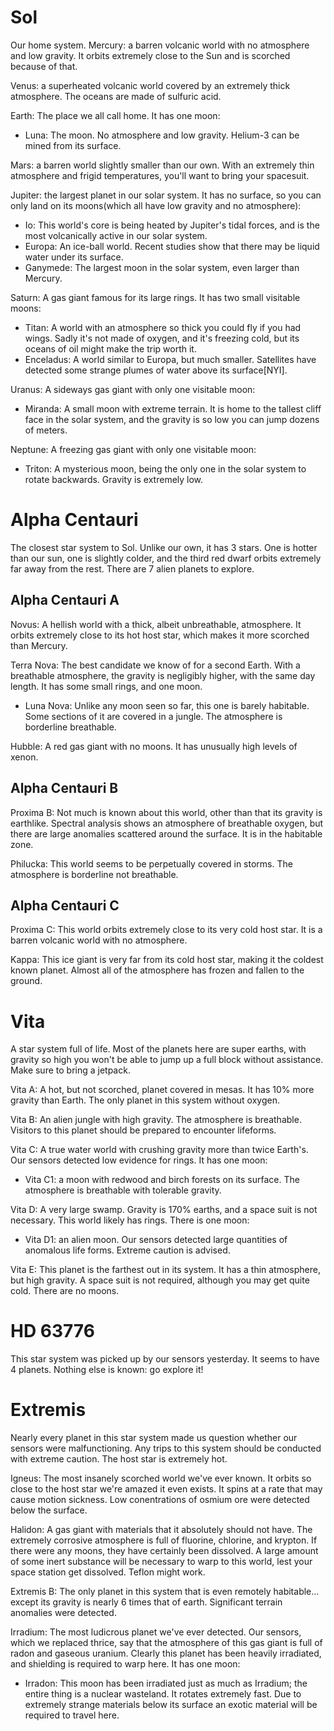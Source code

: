 # Sol
Our home system.
Mercury: a barren volcanic world with no atmosphere and low gravity. It orbits extremely close to the Sun and is scorched because of that.

Venus: a superheated volcanic world covered by an extremely thick atmosphere. The oceans are made of sulfuric acid.

Earth: The place we all call home. It has one moon:
- Luna: The moon. No atmosphere and low gravity. Helium-3 can be mined from its surface.

Mars: a barren world slightly smaller than our own. With an extremely thin atmosphere and frigid temperatures, you'll want to bring your spacesuit.

Jupiter: the largest planet in our solar system. It has no surface, so you can only land on its moons(which all have low gravity and no atmosphere):
- Io: This world's core is being heated by Jupiter's tidal forces, and is the most volcanically active in our solar system.
- Europa: An ice-ball world. Recent studies show that there may be liquid water under its surface.
- Ganymede: The largest moon in the solar system, even larger than Mercury.

Saturn: A gas giant famous for its large rings. It has two small visitable moons:
- Titan: A world with an atmosphere so thick you could fly if you had wings. Sadly it's not made of oxygen, and it's freezing cold, but its oceans of oil might make the trip worth it.
- Enceladus: A world similar to Europa, but much smaller. Satellites have detected some strange plumes of water above its surface[NYI].

Uranus: A sideways gas giant with only one visitable moon:
- Miranda: A small moon with extreme terrain. It is home to the tallest cliff face in the solar system, and the gravity is so low you can jump dozens of meters.

Neptune: A freezing gas giant with only one visitable moon:
- Triton: A mysterious moon, being the only one in the solar system to rotate backwards. Gravity is extremely low.

# Alpha Centauri
The closest star system to Sol. Unlike our own, it has 3 stars. One is hotter than our sun, one is slightly colder, and the third red dwarf orbits extremely far away from the rest. There are 7 alien planets to explore.

## Alpha Centauri A
Novus: A hellish world with a thick, albeit unbreathable, atmosphere. It orbits extremely close to its hot host star, which makes it more scorched than Mercury.

Terra Nova: The best candidate we know of for a second Earth. With a breathable atmosphere, the gravity is negligibly higher, with the same day length. It has some small rings, and one moon.
- Luna Nova: Unlike any moon seen so far, this one is barely habitable. Some sections of it are covered in a jungle. The atmosphere is borderline breathable.

Hubble: A red gas giant with no moons. It has unusually high levels of xenon.

## Alpha Centauri B
Proxima B: Not much is known about this world, other than that its gravity is earthlike. Spectral analysis shows an atmosphere of breathable oxygen, but there are large anomalies scattered around the surface. It is in the habitable zone.

Philucka: This world seems to be perpetually covered in storms. The atmosphere is borderline not breathable.

## Alpha Centauri C
Proxima C: This world orbits extremely close to its very cold host star. It is a barren volcanic world with no atmosphere.

Kappa: This ice giant is very far from its cold host star, making it the coldest known planet. Almost all of the atmosphere has frozen and fallen to the ground.

# Vita
A star system full of life. Most of the planets here are super earths, with gravity so high you won't be able to jump up a full block without assistance. Make sure to bring a jetpack.

Vita A: A hot, but not scorched, planet covered in mesas. It has 10% more gravity than Earth. The only planet in this system without oxygen.

Vita B: An alien jungle with high gravity. The atmosphere is breathable. Visitors to this planet should be prepared to encounter lifeforms.

Vita C: A true water world with crushing gravity more than twice Earth's. Our sensors detected low evidence for rings. It has one moon:
- Vita C1: a moon with redwood and birch forests on its surface. The atmosphere is breathable with tolerable gravity.

Vita D: A very large swamp. Gravity is 170% earths, and a space suit is not necessary. This world likely has rings. There is one moon:
- Vita D1: an alien moon. Our sensors detected large quantities of anomalous life forms. Extreme caution is advised.

Vita E: This planet is the farthest out in its system. It has a thin atmosphere, but high gravity. A space suit is not required, although you may get quite cold. There are no moons.

# HD 63776
This star system was picked up by our sensors yesterday. It seems to have 4 planets.
Nothing else is known: go explore it!

# Extremis
Nearly every planet in this star system made us question whether our sensors were malfunctioning. Any trips to this system should be conducted with extreme caution.
The host star is extremely hot.

Igneus: The most insanely scorched world we've ever known. It orbits so close to the host star we're amazed it even exists. It spins at a rate that may cause motion sickness. Low conentrations of osmium ore were detected below the surface.

Halidon: A gas giant with materials that it absolutely should not have. The extremely corrosive atmosphere is full of fluorine, chlorine, and krypton. If there were any moons, they have certainly been dissolved. A large amount of some inert substance will be necessary to warp to this world, lest your space station get dissolved. Teflon might work.

Extremis B: The only planet in this system that is even remotely habitable... except its gravity is nearly 6 times that of earth. Significant terrain anomalies were detected. 

Irradium: The most ludicrous planet we've ever detected. Our sensors, which we replaced thrice, say that the atmosphere of this gas giant is full of radon and gaseous uranium. Clearly this planet has been heavily irradiated, and shielding is required to warp here. It has one moon:
- Irradon: This moon has been irradiated just as much as Irradium; the entire thing is a nuclear wasteland. It rotates extremely fast. Due to extremely strange materials below its surface an exotic material will be required to travel here.
